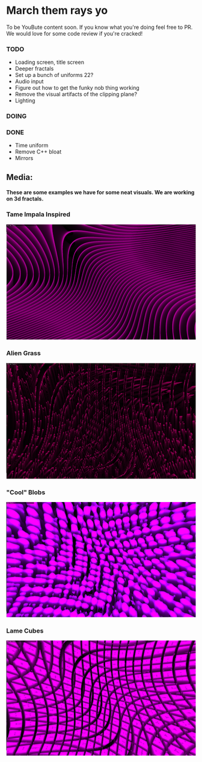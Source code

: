 # March them rays yo

To be YouBute content soon. If you know what you're doing feel free to PR. We would love for some code review if you're cracked!


### TODO
- Loading screen, title screen
- Deeper fractals
- Set up a bunch of uniforms 22?
- Audio input
- Figure out how to get the funky nob thing working
- Remove the visual artifacts of the clipping plane?
- Lighting

### DOING

### DONE
- Time uniform
- Remove C++ bloat
- Mirrors

## Media:
#### These are some examples we have for some neat visuals. We are working on 3d fractals.
### Tame Impala Inspired
![image](Media/tame_impala_inspired.png)
### Alien Grass
![image](Media/alien_grass.png)
### "Cool" Blobs
![image](Media/cool_blobs.png)
### Lame Cubes
![image](Media/lame_cubes.png)
